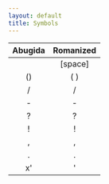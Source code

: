 ```yaml
---
layout: default
title: Symbols
---
```


|Abugida|Romanized|
|:-:|:-:|
|<ab> </ab>|[space]|
|<ab>()</ab>|( )|
|<ab>/</ab>|/|
|<ab>-</ab>|-|
|<ab>?</ab>|?|
|<ab>!</ab>|!|
|<ab>,</ab>|,|
|<ab>.</ab>|.|
|<ab>x'</ab>|'|
